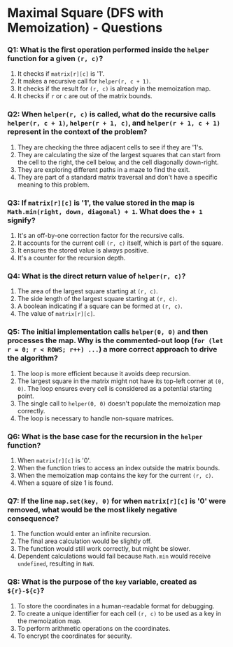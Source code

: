 # Maximal Square (DFS with Memoization) - Questions

### Q1: What is the first operation performed inside the `helper` function for a given `(r, c)`?
1. It checks if `matrix[r][c]` is '1'.
2. It makes a recursive call for `helper(r, c + 1)`.
3. It checks if the result for `(r, c)` is already in the memoization map.
4. It checks if `r` or `c` are out of the matrix bounds.

### Q2: When `helper(r, c)` is called, what do the recursive calls `helper(r, c + 1)`, `helper(r + 1, c)`, and `helper(r + 1, c + 1)` represent in the context of the problem?
1. They are checking the three adjacent cells to see if they are '1's.
2. They are calculating the size of the largest squares that can start from the cell to the right, the cell below, and the cell diagonally down-right.
3. They are exploring different paths in a maze to find the exit.
4. They are part of a standard matrix traversal and don't have a specific meaning to this problem.

### Q3: If `matrix[r][c]` is '1', the value stored in the map is `Math.min(right, down, diagonal) + 1`. What does the `+ 1` signify?
1. It's an off-by-one correction factor for the recursive calls.
2. It accounts for the current cell `(r, c)` itself, which is part of the square.
3. It ensures the stored value is always positive.
4. It's a counter for the recursion depth.

### Q4: What is the direct return value of `helper(r, c)`?
1. The area of the largest square starting at `(r, c)`.
2. The side length of the largest square starting at `(r, c)`.
3. A boolean indicating if a square can be formed at `(r, c)`.
4. The value of `matrix[r][c]`.

### Q5: The initial implementation calls `helper(0, 0)` and then processes the map. Why is the commented-out loop (`for (let r = 0; r < ROWS; r++) ...`) a more correct approach to drive the algorithm?
1. The loop is more efficient because it avoids deep recursion.
2. The largest square in the matrix might not have its top-left corner at `(0, 0)`. The loop ensures every cell is considered as a potential starting point.
3. The single call to `helper(0, 0)` doesn't populate the memoization map correctly.
4. The loop is necessary to handle non-square matrices.

### Q6: What is the base case for the recursion in the `helper` function?
1. When `matrix[r][c]` is '0'.
2. When the function tries to access an index outside the matrix bounds.
3. When the memoization map contains the key for the current `(r, c)`.
4. When a square of size 1 is found.

### Q7: If the line `map.set(key, 0)` for when `matrix[r][c]` is '0' were removed, what would be the most likely negative consequence?
1. The function would enter an infinite recursion.
2. The final area calculation would be slightly off.
3. The function would still work correctly, but might be slower.
4. Dependent calculations would fail because `Math.min` would receive `undefined`, resulting in `NaN`.

### Q8: What is the purpose of the `key` variable, created as `${r}-${c}`?
1. To store the coordinates in a human-readable format for debugging.
2. To create a unique identifier for each cell `(r, c)` to be used as a key in the memoization map.
3. To perform arithmetic operations on the coordinates.
4. To encrypt the coordinates for security.
